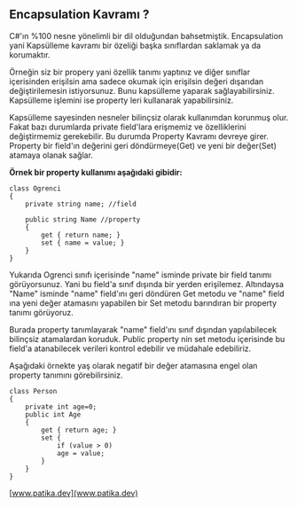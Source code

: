 ## Encapsulation Kavramı ?


C#'ın %100 nesne yönelimli bir dil olduğundan bahsetmiştik. Encapsulation yani Kapsülleme kavramı bir özeliği başka sınıflardan saklamak ya da korumaktır.



Örneğin siz bir propery yani özellik tanımı yaptınız ve diğer sınıflar içerisinden erişilsin ama sadece okumak için erişilsin değeri dışarıdan değiştirilemesin istiyorsunuz. Bunu kapsülleme yaparak sağlayabilirsiniz. Kapsülleme işlemini ise property leri kullanarak yapabilirsiniz.



Kapsülleme sayesinden nesneler bilinçsiz olarak kullanımdan korunmuş olur. Fakat bazı durumlarda private field'lara erişmemiz ve özelliklerini değiştirmemiz gerekebilir. Bu durumda Property Kavramı devreye girer. Property bir field'ın değerini geri döndürmeye(Get) ve yeni bir değer(Set) atamaya olanak sağlar.



**Örnek bir property kullanımı aşağıdaki gibidir:**


```Csharp
class Ogrenci
{
    private string name; //field

    public string Name //property
    {
        get { return name; }
        set { name = value; }
    }
}
```


Yukarıda Ogrenci sınıfı içerisinde "name" isminde private bir field tanımı görüyorsunuz. Yani bu field'a sınıf dışında bir yerden erişilemez. Altındaysa "Name" isminde "name" field'ını geri döndüren Get metodu ve "name" field ına yeni değer atamasını yapabilen bir Set metodu barındıran bir property tanımı görüyoruz.



Burada property tanımlayarak "name" field'ını sınıf dışından yapılabilecek bilinçsiz atamalardan koruduk. Public property nin set metodu içerisinde bu field'a atanabilecek verileri kontrol edebilir ve müdahale edebiliriz.



Aşağıdaki örnekte yaş olarak negatif bir değer atamasına engel olan property tanımını görebilirsiniz.


```Csharp
class Person
{
    private int age=0;
    public int Age
    {
        get { return age; }
        set {
            if (value > 0)
            age = value;
        }
    }
}
```

[www.patika.dev](www.patika.dev)
